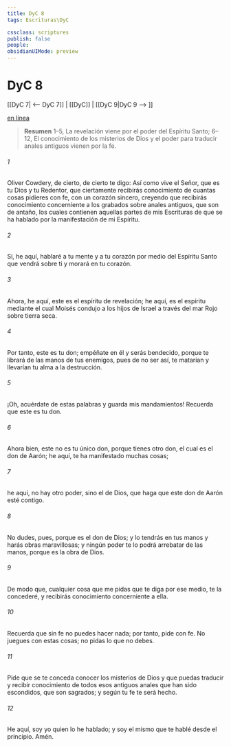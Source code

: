 ```yaml
---
title: DyC 8
tags: Escrituras\DyC

cssclass: scriptures
publish: false
people:
obsidianUIMode: preview
---
```


# DyC 8
[[DyC 7| <-- DyC 7]] | [[DyC]] | [[DyC 9|DyC 9 --> ]]

[en línea](https://churchofjesuschrist.org/study/scriptures/dc-testament/dc/8?lang=spa)

> __Resumen__
1–5, La revelación viene por el poder del Espíritu Santo; 6–12, El conocimiento de los misterios de Dios y el poder para traducir anales antiguos vienen por la fe.

###### 1 
Oliver Cowdery, de cierto, de cierto te digo: Así como vive el Señor, que es tu Dios y tu Redentor, que ciertamente recibirás conocimiento de cuantas cosas pidieres con fe, con un corazón sincero, creyendo que recibirás conocimiento concerniente a los grabados sobre anales antiguos, que son de antaño, los cuales contienen aquellas partes de mis Escrituras de que se ha hablado por la manifestación de mi Espíritu.

###### 2 
Sí, he aquí, hablaré a tu mente y a tu corazón por medio del Espíritu Santo que vendrá sobre ti y morará en tu corazón.

###### 3 
Ahora, he aquí, este es el espíritu de revelación; he aquí, es el espíritu mediante el cual Moisés condujo a los hijos de Israel a través del mar Rojo sobre tierra seca.

###### 4 
Por tanto, este es tu don; empéñate en él y serás bendecido, porque te librará de las manos de tus enemigos, pues de no ser así, te matarían y llevarían tu alma a la destrucción.

###### 5 
¡Oh, acuérdate de estas palabras y guarda mis mandamientos! Recuerda que este es tu don.

###### 6 
Ahora bien, este no es tu único don, porque tienes otro don, el cual es el don de Aarón; he aquí, te ha manifestado muchas cosas;

###### 7 
he aquí, no hay otro poder, sino el de Dios, que haga que este don de Aarón esté contigo.

###### 8 
No dudes, pues, porque es el don de Dios; y lo tendrás en tus manos y harás obras maravillosas; y ningún poder te lo podrá arrebatar de las manos, porque es la obra de Dios.

###### 9 
De modo que, cualquier cosa que me pidas que te diga por ese medio, te la concederé, y recibirás conocimiento concerniente a ella.

###### 10 
Recuerda que sin fe no puedes hacer nada; por tanto, pide con fe. No juegues con estas cosas; no pidas lo que no debes.

###### 11 
Pide que se te conceda conocer los misterios de Dios y que puedas traducir y recibir conocimiento de todos esos antiguos anales que han sido escondidos, que son sagrados; y según tu fe te será hecho.

###### 12 
He aquí, soy yo quien lo he hablado; y soy el mismo que te hablé desde el principio. Amén.

